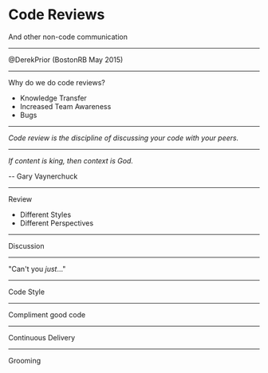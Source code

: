 # Code Reviews
And other non-code communication

---

@DerekPrior
(BostonRB May 2015)

---

Why do we do code reviews?

* Knowledge Transfer
* Increased Team Awareness
* Bugs

---

_Code review is the discipline of *discussing* your code with your peers._

---

_If content is king, then *context* is God._

-- Gary Vaynerchuck

---

Review

* Different Styles
* Different Perspectives

---

Discussion

---

"Can't you *just*..."

---

Code Style

---

Compliment good code

---

Continuous Delivery

---

Grooming

